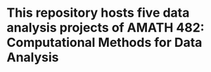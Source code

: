 # This repository hosts five data analysis projects of AMATH 482: Computational Methods for Data Analysis
